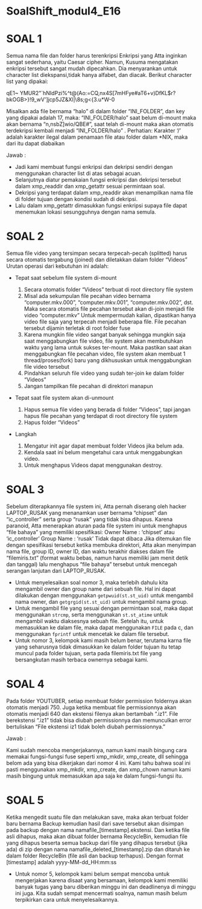 # SoalShift_modul4_E16
# SOAL 1
Semua nama file dan folder harus terenkripsi
Enkripsi yang Atta inginkan sangat sederhana, yaitu Caesar cipher. Namun, Kusuma mengatakan enkripsi tersebut sangat mudah dipecahkan. Dia menyarankan untuk 				 
character list diekspansi,tidak hanya alfabet, dan diacak. Berikut character list yang dipakai:

qE1~ YMUR2"`hNIdPzi%^t@(Ao:=CQ,nx4S[7mHFye#aT6+v)DfKL$r?bkOGB>}!9_wV']jcp5JZ&Xl|\8s;g<{3.u*W-0

Misalkan ada file bernama “halo” di dalam folder “INI_FOLDER”, dan key yang dipakai adalah 17, maka:
“INI_FOLDER/halo” saat belum di-mount maka akan bernama “n,nsbZ]wio/QBE#”, saat telah di-mount maka akan otomatis terdekripsi kembali menjadi “INI_FOLDER/halo” .
Perhatian: Karakter ‘/’ adalah karakter ilegal dalam penamaan file atau folder dalam *NIX, maka dari itu dapat diabaikan

Jawab :
- Jadi kami membuat fungsi enkripsi dan dekripsi sendiri dengan menggunakan character list di atas sebagai acuan. 
- Selanjutnya diatur pemakaian fungsi enkripsi dan dekripsi tersebut dalam xmp_readdir dan xmp_getattr sesuai permintaan soal.
- Dekripsi yang terdapat dalam xmp_readdir akan menampilkan nama file di folder tujuan dengan kondisi sudah di dekripsi.
- Lalu dalam xmp_getattr dimasukkan fungsi enkripsi supaya file dapat menemukan lokasi sesungguhnya dengan nama semula.

# SOAL 2
Semua file video yang tersimpan secara terpecah-pecah (splitted) harus secara otomatis tergabung (joined) dan diletakkan dalam folder “Videos”
Urutan operasi dari kebutuhan ini adalah:
- Tepat saat sebelum file system di-mount
  1.	Secara otomatis folder “Videos” terbuat di root directory file system
  2.	Misal ada sekumpulan file pecahan video bernama “computer.mkv.000”, “computer.mkv.001”, “computer.mkv.002”, dst. Maka secara otomatis file pecahan tersebut akan di-join menjadi file video “computer.mkv”
Untuk mempermudah kalian, dipastikan hanya video file saja yang terpecah menjadi beberapa file. File pecahan tersebut dijamin terletak di root folder fuse
  3.	Karena mungkin file video sangat banyak sehingga mungkin saja saat menggabungkan file video, file system akan membutuhkan waktu yang lama untuk sukses ter-mount. Maka pastikan saat akan menggabungkan file pecahan video, file system akan membuat 1 thread/proses(fork) baru yang dikhususkan untuk menggabungkan file video tersebut
  4.	Pindahkan seluruh file video yang sudah ter-join ke dalam folder “Videos”
  5.	Jangan tampilkan file pecahan di direktori manapun
- Tepat saat file system akan di-unmount
  1.	Hapus semua file video yang berada di folder “Videos”, tapi jangan hapus file pecahan yang terdapat di root directory file system
  2.	Hapus folder “Videos” 
  
- Langkah
  1. Mengatur init agar dapat membuat folder Videos jika belum ada.
  2. Kendala saat ini belum mengetahui cara untuk menggabungkan video.
  3. Untuk menghapus Videos dapat menggunakan destroy.
# SOAL 3
Sebelum diterapkannya file system ini, Atta pernah diserang oleh hacker LAPTOP_RUSAK yang menanamkan user bernama “chipset” dan “ic_controller” serta group “rusak” yang tidak bisa dihapus. Karena paranoid, Atta menerapkan aturan pada file system ini untuk menghapus “file bahaya” yang memiliki spesifikasi:
Owner Name 	: ‘chipset’ atau ‘ic_controller’
Group Name	: ‘rusak’
Tidak dapat dibaca
Jika ditemukan file dengan spesifikasi tersebut ketika membuka direktori, Atta akan menyimpan nama file, group ID, owner ID, dan waktu terakhir diakses dalam file “filemiris.txt” (format waktu bebas, namun harus memiliki jam menit detik dan tanggal) lalu menghapus “file bahaya” tersebut untuk mencegah serangan lanjutan dari LAPTOP_RUSAK.

- Untuk menyelesaikan soal nomor 3, maka terlebih dahulu kita mengambil owner dan group name dari sebuah file. Hal ini dapat dilakukan dengan menggunakan `getpwuid(st.st_uid)` untuk mengambil nama owner, dan `getgrgid(st.st_uid)` untuk mengambil nama group.
- Untuk mengambil file yang sesuai dengan permintaan soal, maka dapat menggunakan `strcmp`, serta menggunakan `st.st_atime` untuk mengambil waktu diaksesnya sebuah file. Setelah itu, untuk memasukkan ke dalam file, maka dapat menggunakan `FILE` pada c, dan menggunakan `fprintf` untuk mencetak ke dalam file tersebut.
- Untuk nomor 3, kelompok kami masih belum benar, terutama karna file yang seharusnya tidak dimasukkan ke dalam folder tujuan itu tetap muncul pada folder tujuan, serta pada filemiris.txt file yang bersangkutan masih terbaca ownernya sebagai kami.
# SOAL 4
Pada folder YOUTUBER, setiap membuat folder permission foldernya akan otomatis menjadi 750. Juga ketika membuat file permissionnya akan otomatis menjadi 640 dan ekstensi filenya akan bertambah “.iz1”. File berekstensi “.iz1” tidak bisa diubah permissionnya dan memunculkan error bertuliskan “File ekstensi iz1 tidak boleh diubah permissionnya.”

Jawab : 

Kami sudah mencoba mengerjakannya, namun kami masih bingung cara memakai fungsi-fungsi fuse seperti xmp_mkdir, xmp_create, dll sehingga belom ada yang bisa dikerjakan dari nomor 4 ini. Kami tahu bahwa soal ini pasti menggunakan xmp_mkdir, xmp_create, dan xmp_chown namun kami masih bingung untuk memasukkan apa saja ke dalam fungsi-fungsi itu.

# SOAL 5
Ketika mengedit suatu file dan melakukan save, maka akan terbuat folder baru bernama Backup kemudian hasil dari save tersebut akan disimpan pada backup dengan nama namafile_[timestamp].ekstensi. Dan ketika file asli dihapus, maka akan dibuat folder bernama RecycleBin, kemudian file yang dihapus beserta semua backup dari file yang dihapus tersebut (jika ada) di zip dengan nama namafile_deleted_[timestamp].zip dan ditaruh ke dalam folder RecycleBin (file asli dan backup terhapus). Dengan format [timestamp] adalah yyyy-MM-dd_HH:mm:ss

- Untuk nomor 5, kelompok kami belum sempat mencoba untuk mengerjakan karena disaat yang bersamaan, kelompok kami memiliki banyak tugas yang baru diberikan minggu ini dan deadlinenya di minggu ini juga. Kita sudah sempat mencermati soalnya, namun masih belum terpikirkan cara untuk menyelesaikannya.
